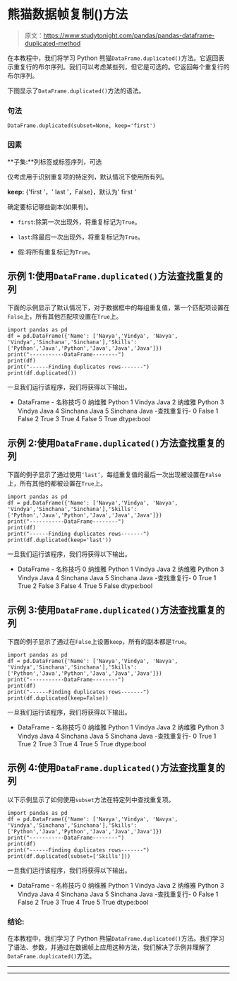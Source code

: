 # 熊猫数据帧复制()方法

> 原文：<https://www.studytonight.com/pandas/pandas-dataframe-duplicated-method>

在本教程中，我们将学习 Python 熊猫`DataFrame.duplicated()`方法。它返回表示重复行的布尔序列。我们可以考虑某些列，但它是可选的。它返回每个重复行的布尔序列。

下图显示了`DataFrame.duplicated()`方法的语法。

### 句法

```
DataFrame.duplicated(subset=None, keep='first')
```

### 因素

**子集:**列标签或标签序列，可选

仅考虑用于识别重复项的特定列，默认情况下使用所有列。

**keep:** {'first '，' last '，False}，默认为' first '

确定要标记哪些副本(如果有)。

*   `first`:除第一次出现外，将重复标记为`True`。

*   `last`:除最后一次出现外，将重复标记为`True`。

*   假:将所有重复标记为`True`。

## 示例 1:使用`DataFrame.duplicated()`方法查找重复的列

下面的示例显示了默认情况下，对于数据框中的每组重复值，第一个匹配项设置在`False`上，所有其他匹配项设置在`True`上。

```
import pandas as pd
df = pd.DataFrame({'Name': ['Navya','Vindya', 'Navya', 'Vindya','Sinchana','Sinchana'],'Skills': ['Python','Java','Python','Java','Java','Java']})
print("-----------DataFrame--------")
print(df)
print("------Finding duplicates rows-------")
print(df.duplicated())
```

一旦我们运行该程序，我们将获得以下输出。

- DataFrame -
名称技巧
0 纳维雅 Python
1 Vindya Java
2 纳维雅 Python
3 Vindya Java
4 Sinchana Java
5 Sinchana Java
-查找重复行-
0 False
1 False
2 True
3 True
4 False
5 True
dtype:bool

## 示例 2:使用`DataFrame.duplicated()`方法查找重复的列

下面的例子显示了通过使用`‘last’`，每组重复值的最后一次出现被设置在`False`上，所有其他的都被设置在`True`上。

```
import pandas as pd
df = pd.DataFrame({'Name': ['Navya','Vindya', 'Navya', 'Vindya','Sinchana','Sinchana'],'Skills': ['Python','Java','Python','Java','Java','Java']})
print("-----------DataFrame--------")
print(df)
print("------Finding duplicates rows-------")
print(df.duplicated(keep='last'))
```

一旦我们运行该程序，我们将获得以下输出。

- DataFrame -
名称技巧
0 纳维雅 Python
1 Vindya Java
2 纳维雅 Python
3 Vindya Java
4 Sinchana Java
5 Sinchana Java
-查找重复行-
0 True
1 True
2 False
3 False
4 True
5 False
dtype:bool

## 示例 3:使用`DataFrame.duplicated()`方法查找重复的列

下面的例子显示了通过在`False`上设置`keep`，所有的副本都是`True`。

```
import pandas as pd
df = pd.DataFrame({'Name': ['Navya','Vindya', 'Navya', 'Vindya','Sinchana','Sinchana'],'Skills': ['Python','Java','Python','Java','Java','Java']})
print("-----------DataFrame--------")
print(df)
print("------Finding duplicates rows-------")
print(df.duplicated(keep=False))
```

一旦我们运行该程序，我们将获得以下输出。

- DataFrame -
名称技巧
0 纳维雅 Python
1 Vindya Java
2 纳维雅 Python
3 Vindya Java
4 Sinchana Java
5 Sinchana Java
-查找重复行-
0 True
1 True
2 True
3 True
4 True
5 True
dtype:bool

## 示例 4:使用`DataFrame.duplicated()`方法查找重复的列

以下示例显示了如何使用`subset`方法在特定列中查找重复项。

```
import pandas as pd
df = pd.DataFrame({'Name': ['Navya','Vindya', 'Navya', 'Vindya','Sinchana','Sinchana'],'Skills': ['Python','Java','Python','Java','Java','Java']})
print("-----------DataFrame--------")
print(df)
print("------Finding duplicates rows-------")
print(df.duplicated(subset=['Skills']))
```

一旦我们运行该程序，我们将获得以下输出。

- DataFrame -
名称技巧
0 纳维雅 Python
1 Vindya Java
2 纳维雅 Python
3 Vindya Java
4 Sinchana Java
5 Sinchana Java
-查找重复行-
0 False
1 False
2 True
3 True
4 True
5 True
dtype:bool

### 结论:

在本教程中，我们学习了 Python 熊猫`DataFrame.duplicated()`方法。我们学习了语法、参数，并通过在数据帧上应用这种方法，我们解决了示例并理解了`DataFrame.duplicated()`方法。

* * *

* * *